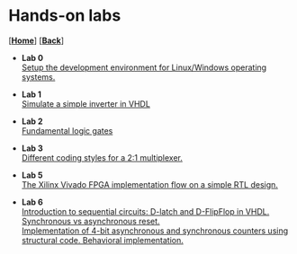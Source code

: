 
# Hands-on labs
[[**Home**](https://github.com/lpacher/fphd)] [[**Back**](https://github.com/lpacher/fphd)]


* **Lab 0**<br />
[Setup the development environment for Linux/Windows operating systems.](
https://github.com/lpacher/fphd/tree/master/fpga/labs/lab0)

* **Lab 1**<br/>
[Simulate a simple inverter in VHDL](
https://github.com/lpacher/fphd/tree/master/fpga/labs/lab1)

* **Lab 2**<br/>
[Fundamental logic gates](
https://github.com/lpacher/fphd/tree/master/fpga/labs/lab2)

* **Lab 3**<br />
[Different coding styles for a 2:1 multiplexer.](
https://github.com/lpacher/fphd/tree/master/fpga/labs/lab3)

* **Lab 5**<br />
[The Xilinx Vivado FPGA implementation flow on a simple RTL design.](
https://github.com/lpacher/fphd/tree/master/fpga/labs/lab5)

* **Lab 6**<br />
[Introduction to sequential circuits: D-latch and D-FlipFlop in VHDL. Synchronous vs asynchronous reset.<br />
Implementation of 4-bit asynchronous and synchronous counters using structural code. Behavioral implementation.](
https://github.com/lpacher/fphd/tree/master/fpga/labs/lab6)

